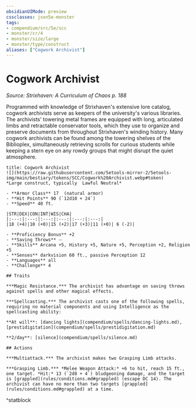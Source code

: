 ```yaml
---
obsidianUIMode: preview
cssclasses: json5e-monster
tags:
- compendium/src/5e/scc
- monster/cr/4
- monster/size/large
- monster/type/construct
aliases: ["Cogwork Archivist"]
---
```

# Cogwork Archivist
*Source: Strixhaven: A Curriculum of Chaos p. 188*  

Programmed with knowledge of Strixhaven's extensive lore catalog, cogwork archivists serve as keepers of the university's various libraries. The archivists' towering metal frames are equipped with long, articulated limbs and retractable conservator tools, which they use to organize and preserve documents from throughout Strixhaven's winding history. Many cogwork archivists can be found among the towering shelves of the Biblioplex, simultaneously retrieving scrolls for curious students while keeping a stern eye on any rowdy groups that might disrupt the quiet atmosphere.

```ad-statblock
title: Cogwork Archivist
![](https://raw.githubusercontent.com/5etools-mirror-2/5etools-img/main/bestiary/tokens/SCC/Cogwork%20Archivist.webp#token)
*Large construct, typically  Lawful Neutral*

- **Armor Class** 17  (natural armor)
- **Hit Points** 90 (`12d10 + 24`)
- **Speed** 40 ft.

|STR|DEX|CON|INT|WIS|CHA|
|:---:|:---:|:---:|:---:|:---:|:---:|
|18 (+4)|10 (+0)|15 (+2)|17 (+3)|11 (+0)| 6 (-2)|

- **Proficiency Bonus** +2
- **Saving Throws** ⏤
- **Skills** Arcana +5, History +5, Nature +5, Perception +2, Religion +5
- **Senses** darkvision 60 ft., passive Perception 12
- **Languages** all
- **Challenge** 4

## Traits

***Magic Resistance.*** The archivist has advantage on saving throws against spells and other magical effects.

***Spellcasting.*** The archivist casts one of the following spells, requiring no material components and using Intelligence as the spellcasting ability:

**At will**: [dancing lights](compendium/spells/dancing-lights.md), [prestidigitation](compendium/spells/prestidigitation.md)

**2/day**: [silence](compendium/spells/silence.md)

## Actions

***Multiattack.*** The archivist makes two Grasping Limb attacks.

***Grasping Limb.*** *Melee Weapon Attack:* +6 to hit, reach 15 ft., one target. *Hit:* 13 (`2d8 + 4`) bludgeoning damage, and the target is [grappled](rules/conditions.md#grappled) (escape DC 14). The archivist can have no more than two targets [grappled](rules/conditions.md#grappled) at a time.
```
^statblock